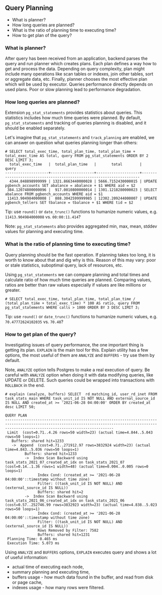 ## Query Planning

- What is planner?
- How long queries are planned?
- What is the ratio of planning time to executing time?
- How to get plan of the query?

### What is planner?
After query has been received from an application, backend parses the query and run planner which creates plans. Each plan defines a way how to get and process the data. Depending on query complexity, plan might include many operations like scan tables or indexes, join other tables, sort or aggregate data, etc. Finally, planner chooses the most effective plan which will be used by executor. Queries performance directly depends on used plans. Poor or slow planning lead to performance degradation.


### How long queries are planned?
Extension `pg_stat_statements` provides statistics about queries. This statistics includes how much time queries were planned. By default, `pg_stat_statements` and tracking of queries planning is disabled, and it should be enabled separately.

Let's imagine that `pg_stat_statements` and `track_planning` are enabled, we can answer on question what queries planning longer than others:
```
# SELECT total_exec_time, total_plan_time, total_plan_time + total_exec_time AS total, query FROM pg_stat_statements ORDER BY 2 DESC LIMIT 3;
  total_exec_time   |  total_plan_time   |       total        |                                query                                
--------------------+--------------------+--------------------+---------------------------------------------------------------------
  4344.848898999999 | 1321.8663440000028 | 5666.7152430000015 | UPDATE pgbench_accounts SET abalance = abalance + $1 WHERE aid = $2
 384.12074800000096 |  917.0010800000014 | 1301.1218280000023 | SELECT abalance FROM pgbench_accounts WHERE aid = $1
 11413.904984000008 |  888.3042599999985 | 12302.209244000007 | UPDATE pgbench_tellers SET tbalance = tbalance + $1 WHERE tid = $2
```

Tip: use `round()` or `date_trunc()` functions to humanize numeric values, e.g. `11413.904984000008` vs. `00:00:11.414`?

Note: `pg_stat_statements` also provides aggregated min, max, mean, stddev values for planning and executing time.

### What is the ratio of planning time to executing time?
Query planning should be the fast operation. If planning takes too long, it is worth to know about that and dig why is this. Reason of this may vary: poor or stale statistics, suboptimal query, lack of resources, etc.

Using `pg_stat_statements` we can compare planning and total times and calculate ratio of how much time queries are planned. Comparing values, ratios are better than raw values especially if values are like millions or greater.
```
# SELECT total_exec_time, total_plan_time, total_plan_time / (total_plan_time + total_exec_time) * 100 AS ratio, query FROM pg_stat_statements WHERE calls > 1000 ORDER BY 3 DESC LIMIT 3;
```

Tip: use `round()` or `date_trunc()` functions to humanize numeric values, e.g. `70.47772624102035` vs. `70.48`?

### How to get plan of the query?
Investigating issues of query performance, the one important thing is getting its plan. `EXPLAIN` is the main tool for this. Explain utility has a few options, the most useful of them are `ANALYZE` and `BUFFERS` - try use them by default.

Note, `ANALYZE` option tells Postgres to make a real execution of query. Be careful with `ANALYZE` option when doing it with data modifying queries, like UPDATE or DELETE. Such queries could be wrapped into transactions with `ROLLBACK` in the end.

```
# explain (analyze, buffers) SELECT  rd_matching_id, user_rd_inet FROM task_stats_main WHERE task_unit_id IS NOT NULL AND external_source_id IS NULL AND created_at >= '2021-06-28 04:00:00' ORDER BY created_at desc LIMIT 50;
                                                                                          QUERY PLAN                                                                                          
----------------------------------------------------------------------------------------------------------------------------------------------------------------------------------------------
 Limit  (cost=0.71..4.26 rows=50 width=23) (actual time=4.844..5.043 rows=50 loops=1)
   Buffers: shared hit=1233
   ->  Append  (cost=0.71..271912.97 rows=3832924 width=23) (actual time=4.843..5.036 rows=50 loops=1)
         Buffers: shared hit=1233
         ->  Index Scan Backward using task_stats_2021_07_created_at_idx on task_stats_2021_07  (cost=0.14..1.36 rows=1 width=48) (actual time=0.004..0.005 rows=0 loops=1)
               Index Cond: (created_at >= '2021-06-28 04:00:00'::timestamp without time zone)
               Filter: ((task_unit_id IS NOT NULL) AND (external_source_id IS NULL))
               Buffers: shared hit=2
         ->  Index Scan Backward using task_stats_2021_06_created_at_idx on task_stats_2021_06  (cost=0.57..252746.99 rows=3832923 width=23) (actual time=4.838..5.023 rows=50 loops=1)
               Index Cond: (created_at >= '2021-06-28 04:00:00'::timestamp without time zone)
               Filter: ((task_unit_id IS NOT NULL) AND (external_source_id IS NULL))
               Rows Removed by Filter: 7582
               Buffers: shared hit=1231
 Planning Time: 0.465 ms
 Execution Time: 5.073 ms
```

Using `ANALYZE` and `BUFFERS` options, `EXPLAIN` executes query and shows a lot of useful information:
- actual time of executing each node,
- summary planning and executing time,
- buffers usage - how much data found in the buffer, and read from disk or page cache,
- indexes usage - how many rows were filtered.